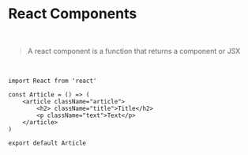 # React Components

<br>

> A react component is a function that returns a component or JSX

<br>

```tsx
import React from 'react'

const Article = () => (
    <article className="article">
        <h2> className="title">Title</h2>
        <p className="text">Text</p>
    </article>
)

export default Article
```

<!--
* ES modules
* erstmal kein css
-->
